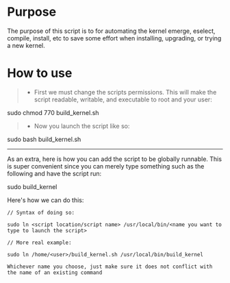 Purpose
===

The purpose of this script is to for automating the kernel emerge, eselect, compile, install, etc to save some
effort when installing, upgrading, or trying a new kernel.


How to use
===

> - First we must change the scripts permissions. This will make the script readable, writable, and 
executable to root and your user:

sudo chmod 770 build_kernel.sh

> - Now you launch the script like so:

sudo bash build_kernel.sh

----------

As an extra, here is how you can add the script to be globally runnable. This is super convenient 
since you can merely type something such as the following and have the script run:

sudo build_kernel

Here's how we can do this:

```
// Syntax of doing so:

sudo ln <script location/script name> /usr/local/bin/<name you want to type to launch the script>

// More real example:

sudo ln /home/<user>/build_kernel.sh /usr/local/bin/build_kernel

Whichever name you choose, just make sure it does not conflict with the name of an existing command
```
